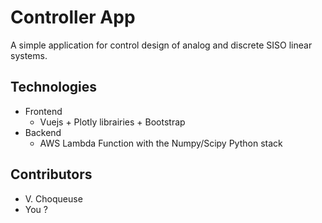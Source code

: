 # Controller App

A simple application for control design of analog and discrete SISO linear systems.

## Technologies

* Frontend
    * Vuejs + Plotly librairies + Bootstrap 
* Backend 
    * AWS Lambda Function with the Numpy/Scipy Python stack

## Contributors

* V. Choqueuse
* You ?
